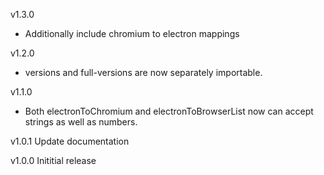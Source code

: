 v1.3.0

- Additionally include chromium to electron mappings

v1.2.0

- versions and full-versions are now separately importable.

v1.1.0

- Both electronToChromium and electronToBrowserList now can accept strings as well as numbers.

v1.0.1
Update documentation

v1.0.0
Inititial release
